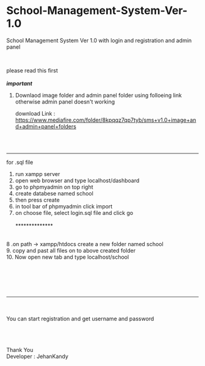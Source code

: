 # School-Management-System-Ver-1.0
School Management System Ver 1.0 with login and registration and admin panel

<br>

please read this first <br><br>
*******important*******
1. Downlaod image folder and admin panel folder using folloeing link <br>
    otherwise admin panel doesn't working
    
    download Link : <br>
    https://www.mediafire.com/folder/8kpqqz7qp7tyb/sms+v1.0+image+and+admin+panel+folders
    
<br><br>
*************************
for .sql file
<br>
1. run xampp server<br>
2. open web browser and type localhost/dashboard<br>
3. go to phpmyadmin on top right<br>
4. create databese named school<br>
5. then press create<br>
6. in tool bar of phpmyadmin click import<br>
7. on choose file, select login.sql file and click go<br><br>
**************<br><br>

8 .on path -> xampp/htdocs create a new folder named school<br>
9. copy and past all files on to above created folder<br>
10. Now open new tab and type localhost/school<br>

<br><br><br><br>
************
<br><br>
You can start registration and get username and password

<br>
<br><br>
Thank You <br>
Developer : JehanKandy<br>

